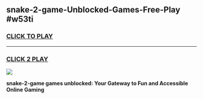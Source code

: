
## snake-2-game-Unblocked-Games-Free-Play #w53ti
<h3>
<a href="https://us.freeplayer.one?title=snake-2-game&ref=9M">CLICK TO PLAY</a></h3>
<hr>

<h3>
<a href="https://us.freeplayer.one?title=snake-2-game&ref=9M">CLICK 2 PLAY</a>
  
</h3>

<a href="https://us.freeplayer.one?title=snake-2-game&ref=9M"><img src="https://clearcache.store/games.png"></a>


**snake-2-game games unblocked: Your Gateway to Fun and Accessible Online Gaming**
